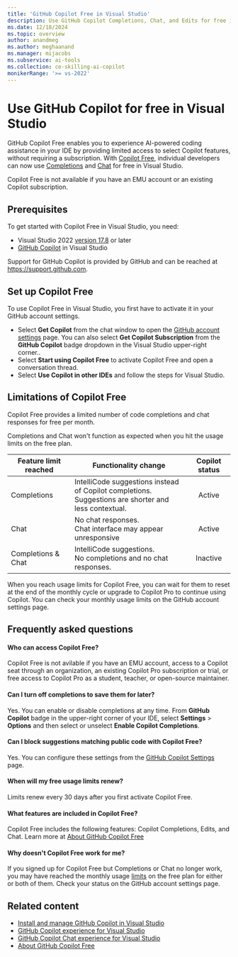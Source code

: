 ```yaml
---
title: 'GitHub Copilot Free in Visual Studio'
description: Use GitHub Copilot Completions, Chat, and Edits for free in Visual Studio.
ms.date: 12/18/2024
ms.topic: overview 
author: anandmeg
ms.author: meghaanand
ms.manager: mijacobs
ms.subservice: ai-tools
ms.collection: ce-skilling-ai-copilot
monikerRange: '>= vs-2022'
---
```

# Use GitHub Copilot for free in Visual Studio

GitHub Copilot Free enables you to experience AI-powered coding assistance in your IDE by providing limited access to select Copilot features, without requiring a subscription. With [Copilot Free]((https://aka.ms/ghdocscopilotfreepage)), individual developers can now use [Completions](visual-studio-github-copilot-extension.md) and [Chat](visual-studio-github-copilot-chat.md) for free in Visual Studio.

Copilot Free is not available if you have an EMU account or an existing Copilot subscription.

## Prerequisites

To get started with Copilot Free in Visual Studio, you need:
+ Visual Studio 2022 [version 17.8](/visualstudio/releases/2022/release-history) or later
+ [GitHub Copilot](visual-studio-github-copilot-install-and-states.md) in Visual Studio

Support for GitHub Copilot is provided by GitHub and can be reached at https://support.github.com.

## Set up Copilot Free

To use Copilot Free in Visual Studio, you first have to activate it in your GitHub account settings.

- Select **Get Copilot** from the chat window to open the [GitHub account settings](https://github.com/settings/copilot) page.
  You can also select **Get Copilot Subscription** from the **GitHub Copilot** badge dropdown in the Visual Studio upper-right corner..
- Select **Start using Copilot Free** to activate Copilot Free and open a conversation thread.
- Select **Use Copilot in other IDEs** and follow the steps for Visual Studio. 

## Limitations of Copilot Free

Copilot Free provides a limited number of code completions and chat responses for free per month.

Completions and Chat won't function as expected when you hit the usage limits on the free plan.

| **Feature limit reached** | **Functionality change** | **Copilot status** |
|-------------|----------------------|:----------:|
| Completions | IntelliCode suggestions instead of Copilot completions. <br/> Suggestions are shorter and less contextual. | Active |
| Chat | No chat responses. <br/> Chat interface may appear unresponsive | Active |
| Completions & Chat |  IntelliCode suggestions. <br/> No completions and no chat responses. | Inactive |

When you reach usage limits for Copilot Free, you can wait for them to reset at the end of the monthly cycle or upgrade to Copilot Pro to continue using Copilot.
You can check your monthly usage limits on the GitHub account settings page.

## Frequently asked questions

#### Who can access Copilot Free?

Copilot Free is not avilable if you have an EMU account, access to a Copilot seat through an organization, an existing Copilot Pro subscription or trial, or free access to Copilot Pro as a student, teacher, or open-source maintainer.

#### Can I turn off completions to save them for later?

Yes. You can enable or disable completions at any time.
From **GitHub Copilot** badge in the upper-right corner of your IDE, select **Settings** > **Options** and then select or unselect **Enable Copilot Completions**. 

#### Can I block suggestions matching public code with Copilot Free?

Yes. You can configure these settings from the [GitHub Copilot Settings](https://github.com/settings/copilot) page.

#### When will my free usage limits renew?

Limits renew every 30 days after you first activate Copilot Free.

#### What features are included in Copilot Free?

Copilot Free includes the following features: Copilot Completions, Edits, and Chat.
Learn more at [About GitHub Copilot Free](https://aka.ms/ghdocscopilotfreepage)

#### Why doesn't Copilot Free work for me?

If you signed up for Copilot Free but Completions or Chat no longer work, you may have reached the monthly usage [limits](#limitations-of-copilot-free) on the free plan for either or both of them.
Check your status on the GitHub account settings page.

## Related content

- [Install and manage GitHub Copilot in Visual Studio](visual-studio-github-copilot-install-and-states.md)
- [GitHub Copilot experience for Visual Studio](visual-studio-github-copilot-extension.md)
- [GitHub Copilot Chat experience for Visual Studio](visual-studio-github-copilot-chat.md)
- [About GitHub Copilot Free](https://aka.ms/ghdocscopilotfreepage)
